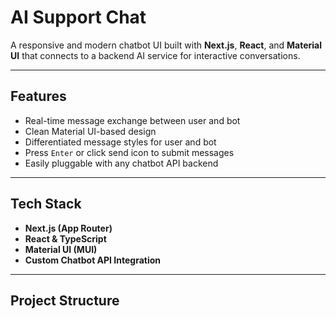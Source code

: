 #  AI Support Chat

A responsive and modern chatbot UI built with **Next.js**, **React**, and **Material UI** that connects to a backend AI service for interactive conversations.

---

##  Features

-  Real-time message exchange between user and bot
-  Clean Material UI-based design
-  Differentiated message styles for user and bot
-  Press `Enter` or click send icon to submit messages
-  Easily pluggable with any chatbot API backend

---

##  Tech Stack

- **Next.js (App Router)**
- **React & TypeScript**
- **Material UI (MUI)**
- **Custom Chatbot API Integration**

---

##  Project Structure

